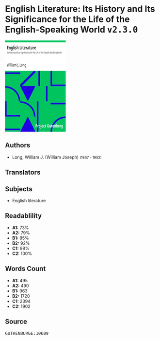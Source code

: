 # English Literature: Its History and Its Significance for the Life of the English-Speaking World <kbd>v2.3.0</kbd>

![](./cover.medium.jpg "")

## Authors


 - Long, William J. (William Joseph) <small>(1867 - 1952)</small>

## Translators



## Subjects


 - English literature

## Readablility


 - **A1:** 73%
 - **A2:** 79%
 - **B1:** 85%
 - **B2:** 92%
 - **C1:** 98%
 - **C2:** 100%

## Words Count


 - **A1:** 495
 - **A2:** 490
 - **B1:** 963
 - **B2:** 1720
 - **C1:** 2394
 - **C2:** 1902

## Source


<kbd>GUTHENBURGE:10609</kbd>
